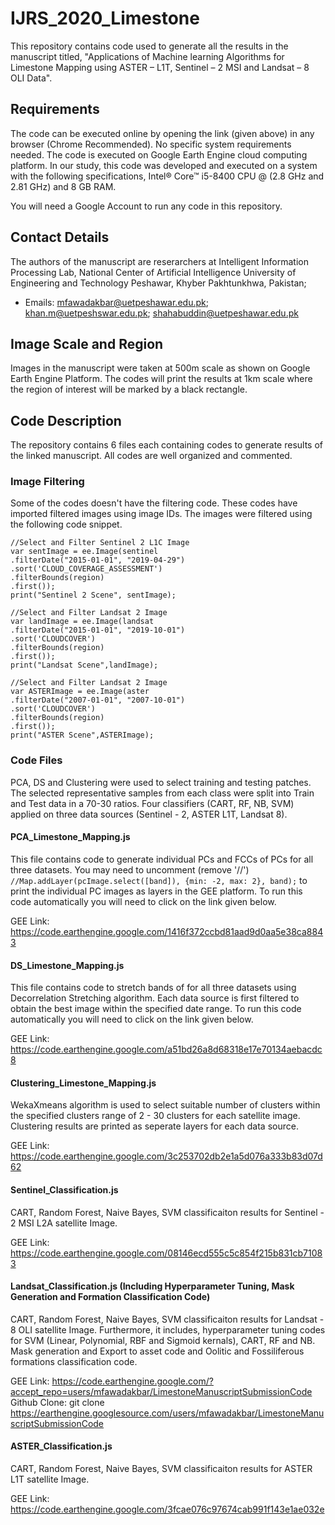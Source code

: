 # IJRS_2020_Limestone
This repository contains code used to generate all the results in the manuscript titled, "Applications of Machine learning Algorithms for Limestone Mapping using ASTER – L1T, Sentinel – 2 MSI and Landsat – 8 OLI Data".

## Requirements
The code can be executed online by opening the link (given above) in any browser (Chrome Recommended). No specific system requirements needed. The code is executed on Google Earth Engine cloud computing platform. In our study, this code was developed and executed on a system with the following specifications, Intel® Core™ i5-8400 CPU @ (2.8 GHz and 2.81 GHz) and 8 GB RAM.

You will need a Google Account to run any code in this repository.

## Contact Details
The authors of the manuscript are reserarchers at Intelligent Information Processing Lab, National Center of Artificial Intelligence University of Engineering and Technology Peshawar, Khyber Pakhtunkhwa, Pakistan;
* Emails:  mfawadakbar@uetpeshawar.edu.pk; khan.m@uetpeshswar.edu.pk; shahabuddin@uetpeshawar.edu.pk

## Image Scale and Region
Images in the manuscript were taken at 500m scale as shown on Google Earth Engine Platform. The codes will print the results at 1km scale where the region of interest will be marked by a black rectangle.

## Code Description
The repository contains 6 files each containing codes to generate results of the linked manuscript. All codes are well organized and commented.

### Image Filtering
Some of the codes doesn't have the filtering code. These codes have imported filtered images using image IDs. The images were filtered using the following code snippet.

```
//Select and Filter Sentinel 2 L1C Image
var sentImage = ee.Image(sentinel
.filterDate("2015-01-01", "2019-04-29")
.sort('CLOUD_COVERAGE_ASSESSMENT')
.filterBounds(region)
.first());
print("Sentinel 2 Scene", sentImage);
 
//Select and Filter Landsat 2 Image
var landImage = ee.Image(landsat
.filterDate("2015-01-01", "2019-10-01")
.sort('CLOUDCOVER')
.filterBounds(region)
.first());
print("Landsat Scene",landImage);

//Select and Filter Landsat 2 Image
var ASTERImage = ee.Image(aster
.filterDate("2007-01-01", "2007-10-01")
.sort('CLOUDCOVER')
.filterBounds(region)
.first());
print("ASTER Scene",ASTERImage);
```
### Code Files
PCA, DS and Clustering were used to select training and testing patches. The selected representative samples from each class were split into Train and Test data in a 70-30 ratios. Four classifiers (CART, RF, NB, SVM) applied on three data sources (Sentinel - 2, ASTER L1T, Landsat 8).

#### PCA_Limestone_Mapping.js
This file contains code to generate individual PCs and FCCs of PCs for all three datasets. You may need to uncomment (remove '//') `//Map.addLayer(pcImage.select([band]), {min: -2, max: 2}, band);` to print the individual PC images as layers in the GEE platform. To run this code automatically you will need to click on the link given below.

GEE Link: https://code.earthengine.google.com/1416f372ccbd81aad9d0aa5e38ca8843

#### DS_Limestone_Mapping.js
This file contains code to stretch bands of for all three datasets using Decorrelation Stretching algorithm. Each data source is first filtered to obtain the best image within the specified date range. To run this code automatically you will need to click on the link given below.

GEE Link: https://code.earthengine.google.com/a51bd26a8d68318e17e70134aebacdc8

#### Clustering_Limestone_Mapping.js
WekaXmeans algorithm is used to select suitable number of clusters within the specified clusters range of 2 - 30 clusters for each satellite image. Clustering results are printed as seperate layers for each data source.

GEE Link: https://code.earthengine.google.com/3c253702db2e1a5d076a333b83d07d62

#### Sentinel_Classification.js
CART, Random Forest, Naive Bayes, SVM classificaiton results for Sentinel - 2 MSI L2A satellite Image. 

GEE Link: https://code.earthengine.google.com/08146ecd555c5c854f215b831cb71083

#### Landsat_Classification.js (Including Hyperparameter Tuning, Mask Generation and Formation Classification Code)
CART, Random Forest, Naive Bayes, SVM classificaiton results for Landsat - 8 OLI satellite Image. Furthermore, it includes, hyperparameter tuning codes for SVM (Linear, Polynomial, RBF and Sigmoid kernals), CART, RF and NB. Mask generation and Export to asset code and Oolitic and Fossiliferous formations classification code.

GEE Link: https://code.earthengine.google.com/?accept_repo=users/mfawadakbar/LimestoneManuscriptSubmissionCode
Github Clone: git clone https://earthengine.googlesource.com/users/mfawadakbar/LimestoneManuscriptSubmissionCode

#### ASTER_Classification.js
CART, Random Forest, Naive Bayes, SVM classificaiton results for ASTER L1T satellite Image.

GEE Link: https://code.earthengine.google.com/3fcae076c97674cab991f143e1ae032e
